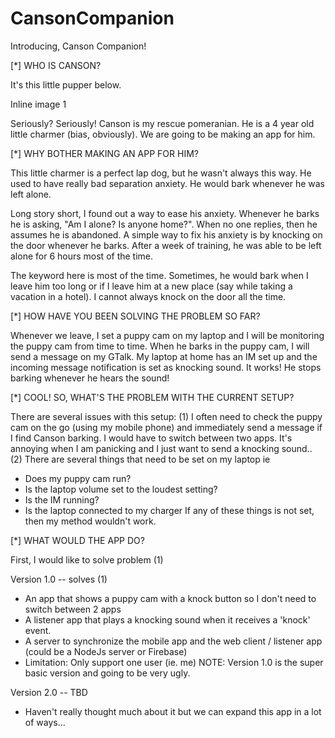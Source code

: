 # CansonCompanion

Introducing, Canson Companion!

[*] WHO IS CANSON?

It's this little pupper below.

Inline image 1

Seriously? Seriously! Canson is my rescue pomeranian. He is a 4 year old little charmer (bias, obviously). We are going to be making an app for him.

[*] WHY BOTHER MAKING AN APP FOR HIM?

This little charmer is a perfect lap dog, but he wasn't always this way. He used to have really bad separation anxiety. He would bark whenever he was left alone. 

Long story short, I found out a way to ease his anxiety. Whenever he barks he is asking, "Am I alone? Is anyone home?". When no one replies, then he assumes he is abandoned. A simple way to fix his anxiety is by knocking on the door whenever he barks. After a week of training, he was able to be left alone for 6 hours most of the time.

The keyword here is most of the time. Sometimes, he would bark when I leave him too long or if I leave him at a new place (say while taking a vacation in a hotel). I cannot always knock on the door all the time.

[*] HOW HAVE YOU BEEN SOLVING THE PROBLEM SO FAR?

Whenever we leave, I set a puppy cam on my laptop and I will be monitoring the puppy cam from time to time. When he barks in the puppy cam, I will send a message on my GTalk. My laptop at home has an IM set up and the incoming message notification is set as knocking sound. It works! He stops barking whenever he hears the sound!

[*] COOL! SO, WHAT'S THE PROBLEM WITH THE CURRENT SETUP?

There are several issues with this setup:
(1) I often need to check the puppy cam on the go (using my mobile phone) and immediately send a message if I find Canson barking. I would have to switch between two apps. It's annoying when I am panicking and I just want to send a knocking sound..
(2) There are several things that need to be set on my laptop ie
   - Does my puppy cam run?
   - Is the laptop volume set to the loudest setting?
   - Is the IM running?
   - Is the laptop connected to my charger
   If any of these things is not set, then my method wouldn't work.

[*] WHAT WOULD THE APP DO?

First, I would like to solve problem (1)

Version 1.0 -- solves (1)
- An app that shows a puppy cam with a knock button so I don't need to switch between 2 apps
- A listener app that plays a knocking sound when it receives a 'knock' event.
- A server to synchronize the mobile app and the web client / listener app (could be a NodeJs server or Firebase)
- Limitation: Only support one user (ie. me)
NOTE: Version 1.0 is the super basic version and going to be very ugly.

Version 2.0 -- TBD
- Haven't really thought much about it but we can expand this app in a lot of ways...